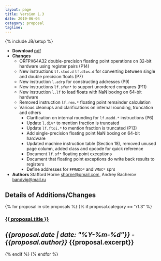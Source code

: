 ```yaml
---
layout: page
title: Version 1.3
date: 2019-06-04
category: proposal
tagline: 
---
```

{% include JB/setup %}
 - **Download** [pdf](https://raw.githubusercontent.com/openrisc/doc/master/openrisc-arch-1.3-rev1.pdf)
 - **Changes**
   - ORFPX64A32 double-precision floating point operations on 32-bit hardware using register pairs (P14)
   - New instructions `lf.stod.d` `lf.dtos.d` for converting between single and double precision floats (P7)
   - New instruction `l.adrp` for constructing addresses (P9)
   - New instructions `lf.sfun*` to support unordered compares (P11)
   - New instruction `l.lf` to load floats with NaN boxing on 64-bit hardware
   - Removed instruction `lf.rem.*` floating point remainder calculation
   - Various cleanups and clarifications on internal rounding, truncation and others
     - Clarification on internal rounding for `lf.madd.*` instructions (P6)
     - Update `l.div*` to mention fraction is truncated
     - Update `lf.ftoi.*` to mention fraction is truncated (P13)
     - Add single-precision floating point NaN boxing on 64-bit hardware
     - Updated machine instruction table (Section 18), removed unused page column, added class and opcode for quick reference
     - Document `lf.sf*` floating point exceptions
     - Document that floating point exceptions do write back results to registers
     - Define addresses for `FPMADD*` and `VMAC*` sprs
 - **Authors** Stafford Horne <shorne@gmail.com>, Andrey Bacherov <bandvig@mail.ru>

<!--more--> 
## Details of Additions/Changes

{% for proposal in site.proposals %}
  {% if proposal.category == "r1.3" %}

### [{{ proposal.title }}]({{proposal.url}})
*{{proposal.date | date: "%Y-%m-%d"}} - {{proposal.author}}*
{{proposal.excerpt}}
---
  {% endif %}
{% endfor %}

